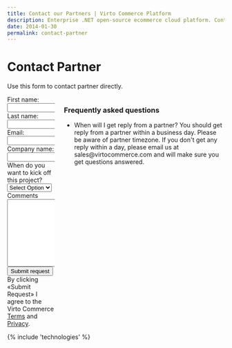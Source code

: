 ```yaml
---
title: Contact our Partners | Virto Commerce Platform
description: Enterprise .NET open-source ecommerce cloud platform. Contact our Partners
date: 2014-01-30
permalink: contact-partner
---
```

<div class="roadmap responsive">
	<h1 class="head-title">Contact Partner</h1>
	<p class="text">Use this form to contact partner directly.</p>
	<div class="columns">
		<div class="column">
			<div class="block">
                <form method="post" name="contact_partner">
                    <input type="hidden" name="Contact[Subject]" value="Contact Partner" />
                    <input type="hidden" name="Contact[RedirectUrl]" value='~/thank-you-contact-partner' />
                    <input style="display: none" name="Contact[PartnerId]" value="" />
                    <div class="control-group">
                        <label for="Contact[FirstName]">First name:</label>
                        <input id="Contact[FirstName]" type="text" name="Contact[FirstName]" class="form-input" required="required" />
                    </div>
                    <div class="control-group">
                        <label for="Contact[LastName]">Last name:</label>
                        <input id="Contact[LastName]" type="text" name="Contact[LastName]" class="form-input" required="required" />
                    </div>
                    <div class="control-group">
                        <label for="Email">Email:</label>
                        <input id="Contact[Email]" type="text" name="Contact[Email]" class="form-input" required="required" />
                    </div>
                    <div class="control-group">
                        <label for="CompanyName">Company name:</label>
                        <input id="Contact[CompanyName]" type="text" name="Contact[CompanyName]" class="form-input" required="required" />
                    </div>
                    <div class="control-group">
                        <label for="Kickoff">When do you want to kick off this project?</label>
                        <select id="Contact[Kickoff]" type="text" name="Contact[Kickoff]" class="form-input" required="required">
                            <option value="" selected>Select Option</option>
                            <option value="immediately">Immediately</option>
                            <option value="1-3 months">1-3 months</option>
                            <option value="3-6 months">3-6 months</option>
                            <option value="6-12 months">6-12 months</option>
                            <option value="no timeframe">No timeframe</option>
                        </select>
                    </div>
                    <div class="control-group">
                        <label for="Message">Comments</label>
                        <textarea id="Contact[Message]" rows="10" cols="30" name="Contact[Message]" class="form-text" required="required"></textarea>
                    </div>
                    <div class="control-group">
                        <button type="submit" class="button fill">Submit request</button>
                    </div>
                    <div class="control-group">
                        <label class="text-14">By clicking «Submit Request» I agree to the Virto Commerce <a href="/terms">Terms</a> and <a href="/privacy">Privacy</a>.</label>
                    </div>
                </form>
			</div>
		</div>
		<div class="column">
			<div class="block">
				<h3>Frequently asked questions</h3>
				<ul class="list">
					<li>
						<span class="title">When will I get reply from a partner?</span>
						<span class="descr">You should get reply from a partner within a business day. Please be aware of partner timezone. If 
						you don't get any reply within a day, please email us at sales@virtocommerce.com and will make sure you get questions answered.</span>
					</li>
				</ul>
			</div>
		</div>
	</div>
</div>
{% include 'technologies' %}
